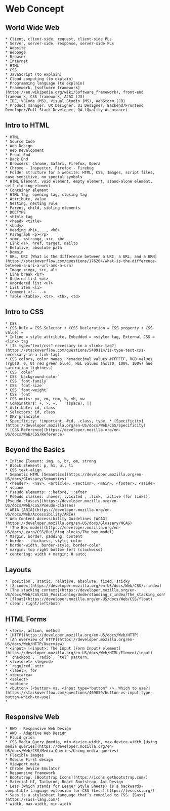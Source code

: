# Web Concept

## World Wide Web
    * Client, client-side, request, client-side PLs
    * Server, server-side, response, server-side PLs
    * Website
    * Webpage
    * Browser
    * Internet
    * HTML
    * CSS
    * JavaScript (to explain)
    * Cloud computing (to explain)
    * Programming language (to explain)
    * Framework, [software framework](https://en.wikipedia.org/wiki/Software_framework), front-end framework, CSS framework, AJAX (JS)
    * IDE, VSCode (MS), Visual Studio (MS), WebStorm (JB)
    * Product manager, UX Designer, UI Designer, Backend/Frontend Developer/Full Stack Developer, QA (Quality Assurance)

## Intro to HTML
    * HTML
    * Source Code
    * Web Design
    * Web Development
    * Front End
    * Back End
    * Browsers: Chrome, Safari, Firefox, Opera
    * Chrome - Inspector, Firefox - Firebug
    * Folder structure for a website: HTML, CSS, Images, script files, case sensitive, no special symbols
    * HTML Element, void element, empty element, stand-alone element, self-closing element
    * Container element
    * HTML Tag, opening tag, closing tag
    * Attribute, value
    * Nesting, nesting rule
    * Parent, child, sibling elements
    * DOCTYPE
    * <html> tag
    * <head> <title>
    * <body>
    * Heading <h1>,..., <h6>
    * Paragraph <p></p>
    * <em>, <strong>, <i>, <b>
    * Link <a>, href, target, mailto
    * Relative, absolute path
    * Domain
    * URL, URI [What is the difference between a URI, a URL, and a URN](https://stackoverflow.com/questions/176264/what-is-the-difference-between-a-uri-a-url-and-a-urn)
    * Image <img>, src, alt
    * Line break <br>
    * Ordered list <ol>
    * Unordered list <ul>
    * List item <li>
    * Comment <!-- -->
    * Table <table>, <tr>, <th>, <td>
    
## Intro to CSS
    * CSS
    * CSS Rule = CSS Selector + (CSS Declaration = CSS property + CSS value) = 
    * Inline = style attribute, Embedded = <style> tag, External CSS = <link> tag
    * [Is type="text/css" necessary in a <link> tag?](https://stackoverflow.com/questions/5409114/is-type-text-css-necessary-in-a-link-tag)
    * CSS colors, color names, hexadecimal values #FFFFFF, RGB values (rgb(0, 0, 0) red green blue), HSL values (hsl(0, 100%, 100%) hue saturation lightness)
    * CSS `color`
    * CSS `background-color`
    * CSS `font-family`
    * CSS `font-size`
    * CSS `font-weight`
    * CSS `font`
    * CSS units: px, em, rem, %, vh, vw
    * Combinators: +, >, ~, ` `(space), ||
    * Attribute: id, class
    * Selectors: id, class
    * DRY principle
    * Specificity: !important, #id, .class, type, * [Specificity](https://developer.mozilla.org/en-US/docs/Web/CSS/Specificity)
    * [CSS Reference](https://developer.mozilla.org/en-US/docs/Web/CSS/Reference)

## Beyond the Basics
    * Inline Element: img, a, br, em, strong
    * Block Element: p, h1, ul, li
    * CSS text-align
    * Semantic HTML [Semantics](https://developer.mozilla.org/en-US/docs/Glossary/Semantics)
    * <header>, <nav>, <article>, <section>, <main>, <footer>, <aside>
    * <span>
    * Pseudo elements: ::before, ::after
    * Pseudo classes: :hover, :visited , :link, :active (for links), [Pseudo-classes](https://developer.mozilla.org/en-US/docs/Web/CSS/Pseudo-classes) 
    * ARIA [ARIA](https://developer.mozilla.org/en-US/docs/Web/Accessibility/ARIA)
    * Web Content Accessibility Guidelines [WCAG](https://developer.mozilla.org/en-US/docs/Glossary/WCAG)
    * [The Box model](https://developer.mozilla.org/en-US/docs/Learn/CSS/Building_blocks/The_box_model)
    * Margin, border, padding, content
    * border - thickness, style, color
    * border-width, border-style, border-color
    * margin: top right bottom left (clockwise)
    * centering: width + margin: 0 auto;

## Layouts
    * `position`, static, relative, absolute, fixed, sticky
    * [Z-index](https://developer.mozilla.org/en-US/docs/Web/CSS/z-index)
    * [The stacking context](https://developer.mozilla.org/en-US/docs/Web/CSS/CSS_Positioning/Understanding_z_index/The_stacking_context)
    * [float](https://developer.mozilla.org/en-US/docs/Web/CSS/float)
    * clear: right/left/both

## HTML Forms
    * <form>, action, method
    * [HTTP](https://developer.mozilla.org/en-US/docs/Web/HTTP)
    * [An overview of HTTP](https://developer.mozilla.org/en-US/docs/Web/HTTP/Overview)
    * <input> [<input>: The Input (Form Input) element](https://developer.mozilla.org/en-US/docs/Web/HTML/Element/input)
    * `checkbox`, `radio`, `tel` pattern,
    * <fieldset> <legend>
    * `required` attr
    * <label>, for
    * <textarea>
    * <select>
    * <option>
    * <button> [<button> vs. <input type="button" />. Which to use?](https://stackoverflow.com/questions/469059/button-vs-input-type-button-which-to-use)
    * 

## Responsive Web
    * RWD - Responsive Web Design
    * AWD - Adaptive Web Design
    * Fluid grids
    * CSS Media Query @media, min-device-width, max-device-width [Using media queries](https://developer.mozilla.org/en-US/docs/Web/CSS/Media_Queries/Using_media_queries)
    * Flexible images
    * Mobile First design
    * Viewport meta
    * Chrome Device Emulator
    * Responsive Framework
    * Bootstrap, [Bootstrap Icons](https://icons.getbootstrap.com/)
    * Material UI, Tailwind, React Bootstrap, Ant Design
    * Less (which stands for Leaner Style Sheets) is a backwards-compatible language extension for CSS (Less)[https://lesscss.org/]
    * Sass is a stylesheet language that’s compiled to CSS. [Sass](https://sass-lang.com/)
    * width, max-width, min-width
